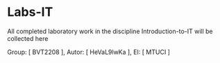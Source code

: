 # Labs-IT

All completed laboratory work in the discipline Introduction-to-IT will be collected here

Group: [ BVT2208 ],
Autor: [ HeVaL9lwKa ],
EI: [ MTUCI ]
